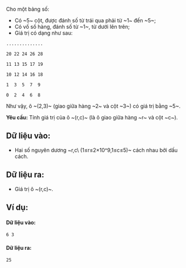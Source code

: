 Cho một bảng số:
- Có ~5~ cột, được đánh số từ trái qua phải từ ~1~ đến ~5~;
- Có vố số hàng, đánh số từ ~1~, từ dưới lên trên;
- Giá trị có dạng như sau:
```
..............

20 22 24 26 28

11 13 15 17 19

10 12 14 16 18

1  3  5  7  9

0  2  4  6  8
```

Như vậy, ô ~(2,3)~ (giao giữa hàng ~2~ và cột ~3~) có giá trị bằng ~5~.

**Yêu cầu:** Tính giá trị của ô ~(r,c)~ (là ô giao giữa hàng ~r~ và cột ~c~).

## Dữ liệu vào:
- Hai số nguyên dương ~r,c\ (1≤r≤2×10^9,1≤c≤5)~ cách nhau bởi dấu cách.

## Dữ liệu ra:
- Giá trị ô ~(r,c)~.

## Ví dụ:
#### Dữ liệu vào:
```
6 3
```

#### Dữ liệu ra:
```
25
```